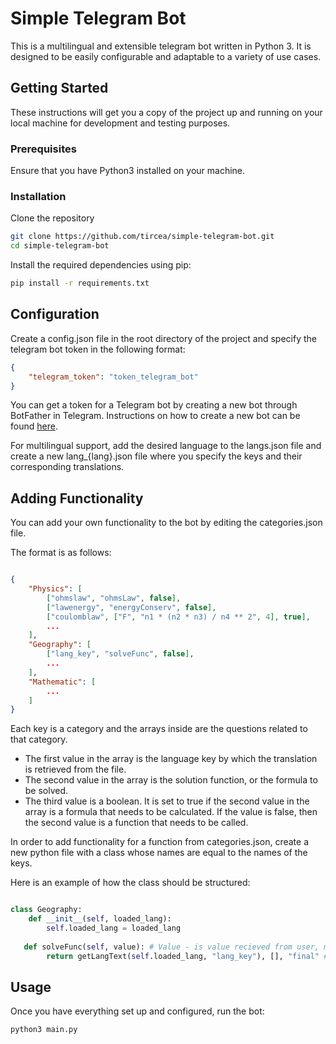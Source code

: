 # Simple Telegram Bot

This is a multilingual and extensible telegram bot written in Python 3. It is designed to be easily configurable and adaptable to a variety of use cases.

## Getting Started

These instructions will get you a copy of the project up and running on your local machine for development and testing purposes.

### Prerequisites

Ensure that you have Python3 installed on your machine.

### Installation

Clone the repository

```bash
git clone https://github.com/tircea/simple-telegram-bot.git
cd simple-telegram-bot
```
Install the required dependencies using pip:
```bash
pip install -r requirements.txt
```

## Configuration

Create a config.json file in the root directory of the project and specify the telegram bot token in the following format:

```json
{
    "telegram_token": "token_telegram_bot"
}
```

You can get a token for a Telegram bot by creating a new bot through BotFather in Telegram. 
Instructions on how to create a new bot can be found [here](https://core.telegram.org/bots#6-botfather).

For multilingual support, add the desired language to the langs.json file and create a new lang_{lang}.json file where you specify the keys and their corresponding translations.

## Adding Functionality

You can add your own functionality to the bot by editing the categories.json file.

The format is as follows:

```json

{
    "Physics": [
        ["ohmslaw", "ohmsLaw", false],
        ["lawenergy", "energyConserv", false],
        ["coulomblaw", ["F", "n1 * (n2 * n3) / n4 ** 2", 4], true],
        ...
    ],
    "Geography": [
        ["lang_key", "solveFunc", false],
        ...
    ],
    "Mathematic": [
        ...
    ]
}
```

Each key is a category and the arrays inside are the questions related to that category.

- The first value in the array is the language key by which the translation is retrieved from the file.
- The second value in the array is the solution function, or the formula to be solved.
- The third value is a boolean. It is set to true if the second value in the array is a formula that needs to be calculated. If the value is false, then the second value is a function that needs to be called.

In order to add functionality for a function from categories.json, create a new python file with a class whose names are equal to the names of the keys.

Here is an example of how the class should be structured:

```python

class Geography:
    def __init__(self, loaded_lang):
        self.loaded_lang = loaded_lang
        
   def solveFunc(self, value): # Value - is value recieved from user, message
        return getLangText(self.loaded_lang, "lang_key"), [], "final" # First value is message, second is keyboard to return, last is bot state, if we done with solving we can return "final", if we need some additional data from user we can return "task"
```
## Usage

Once you have everything set up and configured, run the bot:

```bash
python3 main.py
```
